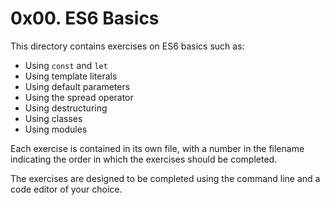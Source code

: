 # 0x00. ES6 Basics

This directory contains exercises on ES6 basics such as:

* Using `const` and `let`
* Using template literals
* Using default parameters
* Using the spread operator
* Using destructuring
* Using classes
* Using modules

Each exercise is contained in its own file, with a number in the filename indicating the order in which the exercises should be completed.

The exercises are designed to be completed using the command line and a code editor of your choice.
